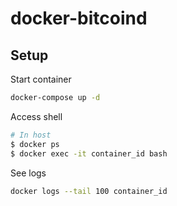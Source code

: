 # docker-bitcoind

## Setup
Start container
```sh
docker-compose up -d
```

Access shell
```sh
# In host
$ docker ps
$ docker exec -it container_id bash
```

See logs
```sh
docker logs --tail 100 container_id
```
